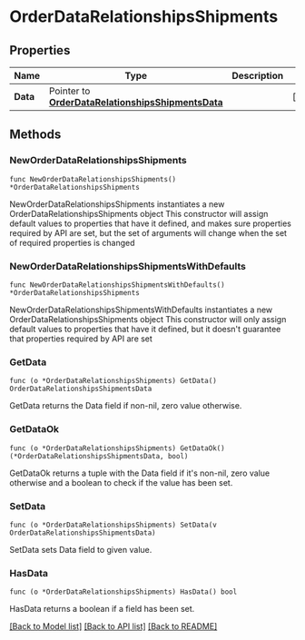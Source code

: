 # OrderDataRelationshipsShipments

## Properties

Name | Type | Description | Notes
------------ | ------------- | ------------- | -------------
**Data** | Pointer to [**OrderDataRelationshipsShipmentsData**](OrderDataRelationshipsShipmentsData.md) |  | [optional] 

## Methods

### NewOrderDataRelationshipsShipments

`func NewOrderDataRelationshipsShipments() *OrderDataRelationshipsShipments`

NewOrderDataRelationshipsShipments instantiates a new OrderDataRelationshipsShipments object
This constructor will assign default values to properties that have it defined,
and makes sure properties required by API are set, but the set of arguments
will change when the set of required properties is changed

### NewOrderDataRelationshipsShipmentsWithDefaults

`func NewOrderDataRelationshipsShipmentsWithDefaults() *OrderDataRelationshipsShipments`

NewOrderDataRelationshipsShipmentsWithDefaults instantiates a new OrderDataRelationshipsShipments object
This constructor will only assign default values to properties that have it defined,
but it doesn't guarantee that properties required by API are set

### GetData

`func (o *OrderDataRelationshipsShipments) GetData() OrderDataRelationshipsShipmentsData`

GetData returns the Data field if non-nil, zero value otherwise.

### GetDataOk

`func (o *OrderDataRelationshipsShipments) GetDataOk() (*OrderDataRelationshipsShipmentsData, bool)`

GetDataOk returns a tuple with the Data field if it's non-nil, zero value otherwise
and a boolean to check if the value has been set.

### SetData

`func (o *OrderDataRelationshipsShipments) SetData(v OrderDataRelationshipsShipmentsData)`

SetData sets Data field to given value.

### HasData

`func (o *OrderDataRelationshipsShipments) HasData() bool`

HasData returns a boolean if a field has been set.


[[Back to Model list]](../README.md#documentation-for-models) [[Back to API list]](../README.md#documentation-for-api-endpoints) [[Back to README]](../README.md)


